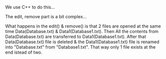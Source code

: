We use C++ to do this...

The edit, remove part is a bit complex...

What happens in the edit() & remove() is that 2 files are opened at the same time Data(Database.txt) & Data1(Database1.txt).
Then All the contents from Data(Database.txt) are transferred to Data1(Database1.txt).
After that Data(Database.txt) file is deleted & the Data1(Database1.txt) file is renamed into "Database.txt" from "Database1.txt". That way only 1 file exists at the end istead of two.
